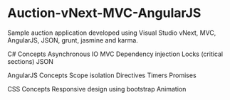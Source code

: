 # Auction-vNext-MVC-AngularJS
Sample auction application developed using Visual Studio vNext, MVC, AngularJS, JSON, grunt, jasmine and karma.

C# Concepts
  Asynchronous IO
  MVC
  Dependency injection
  Locks (critical sections)
  JSON

AngularJS Concepts
  Scope isolation
  Directives
  Timers
  Promises
  
CSS Concepts
  Responsive design using bootstrap
  Animation
  
